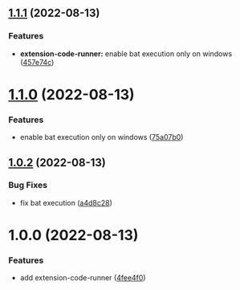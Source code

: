 ## [1.1.1](https://github.com/purocean/yank-note-extension/compare/extension-code-runner-1.1.0...extension-code-runner-1.1.1) (2022-08-13)


### Features

* **extension-code-runner:** enable bat execution only on windows ([457e74c](https://github.com/purocean/yank-note-extension/commit/457e74c85d4f367415ed3806b5833f086772472e))



# [1.1.0](https://github.com/purocean/yank-note-extension/compare/extension-code-runner-1.0.2...extension-code-runner-1.1.0) (2022-08-13)


### Features

* enable bat execution only on windows ([75a07b0](https://github.com/purocean/yank-note-extension/commit/75a07b09cfde6242f2faf7a599d3217ad0b04947))



## [1.0.2](https://github.com/purocean/yank-note-extension/compare/extension-code-runner-1.0.0...extension-code-runner-1.0.2) (2022-08-13)


### Bug Fixes

* fix bat execution ([a4d8c28](https://github.com/purocean/yank-note-extension/commit/a4d8c2879d8b4958d2b319ae58d3d4b1b891fea3))


# 1.0.0 (2022-08-13)


### Features

* add extension-code-runner ([4fee4f0](https://github.com/purocean/yank-note-extension/commit/4fee4f05d31e56e915638ecd8544c1d701e3710d))
